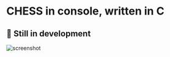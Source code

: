 # CHESS in console, written in C

## 🚧 Still in development

![screenshot](https://cdn.discordapp.com/attachments/1055158902431436840/1063858915399434240/image.jpg)
